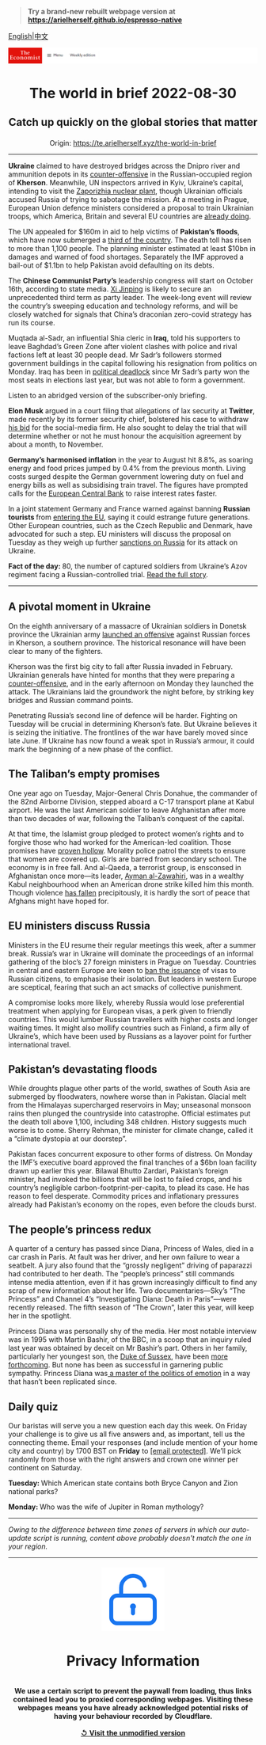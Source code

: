 > **Try a brand-new rebuilt webpage version at https://arielherself.github.io/espresso-native**

[English](https://github.com/arielherself/espresso/blob/main/README.md)|[中文](https://github-com.translate.goog/arielherself/espresso/blob/main/README.md?_x_tr_sl=en&_x_tr_tl=zh-CN&_x_tr_hl=zh-CN&_x_tr_pto=wapp)



![The Economist](menubar.png)

# <p align="center">The world in brief 2022-08-30</p>

## <p align="center">Catch up quickly on the global stories that matter</p>

<p align="center">Origin: <a href="https://te.arielherself.xyz/the-world-in-brief">https://te.arielherself.xyz/the-world-in-brief</a><hr>

<strong>Ukraine</strong> claimed to have destroyed bridges across the Dnipro river and ammunition depots in its [counter-offensive](https://te.arielherself.xyz/europe/2022/08/29/ukraine-starts-a-push-to-recapture-kherson-a-crucial-russian-occupied-city) in the Russian-occupied region of <strong>Kherson</strong>. Meanwhile, UN inspectors arrived in Kyiv, Ukraine’s capital, intending to visit the [Zaporizhia nuclear plant](https://te.arielherself.xyz/the-economist-explains/2022/08/19/what-is-at-stake-at-ukraines-zaporizhia-nuclear-plant), though Ukrainian officials accused Russia of trying to sabotage the mission. At a meeting in Prague, European Union defence ministers considered a proposal to train Ukrainian troops, which America, Britain and several EU countries are [already doing](https://te.arielherself.xyz/europe/2022/08/25/ukraine-and-russia-both-need-more-soldiers).

The UN appealed for $160m in aid to help victims of <strong>Pakistan’s floods</strong>, which have now submerged a [third of the country](https://te.arielherself.xyz/asia/2022/08/30/pakistan-has-been-hit-by-its-worst-floods-in-recent-memory). The death toll has risen to more than 1,100 people. The planning minister estimated at least $10bn in damages and warned of food shortages. Separately the IMF approved a bail-out of $1.1bn to help Pakistan avoid defaulting on its debts.

The <strong>Chinese Communist Party’s</strong> leadership congress will start on October 16th, according to state media. [Xi Jinping](https://te.arielherself.xyz/china/2022/07/13/xi-jinping-has-nurtured-an-ugly-form-of-chinese-nationalism) is likely to secure an unprecedented third term as party leader. The week-long event will review the country’s sweeping education and technology reforms, and will be closely watched for signals that China’s draconian zero-covid strategy has run its course.

Muqtada al-Sadr, an influential Shia cleric in<strong> Iraq</strong>, told his supporters to leave Baghdad’s Green Zone after violent clashes with police and rival factions left at least 30 people dead. Mr Sadr’s followers stormed government buildings in the capital following his resignation from politics on Monday. Iraq has been in [political deadlock](https://te.arielherself.xyz/middle-east-and-africa/2022/08/01/iraqs-parliamentary-plague) since Mr Sadr’s party won the most seats in elections last year, but was not able to form a government.

Listen to an abridged version of the subscriber-only briefing.

<strong>Elon Musk</strong> argued in a court filing that allegations of lax security at <strong>Twitter</strong>, made recently by its former security chief, bolstered his case to withdraw [his bid](https://te.arielherself.xyz/business/2022/07/11/with-or-without-elon-musk-twitter-is-overdue-a-shake-up) for the social-media firm. He also sought to delay the trial that will determine whether or not he must honour the acquisition agreement by about a month, to November.

<strong>Germany’s harmonised inflation</strong> in the year to August hit 8.8%, as soaring energy and food prices jumped by 0.4% from the previous month. Living costs surged despite the German government lowering duty on fuel and energy bills as well as subsidising train travel. The figures have prompted calls for the [European Central Bank](https://te.arielherself.xyz/finance-and-economics/2022/07/21/the-ecbs-latest-attempt-to-hold-the-euro-zone-together) to raise interest rates faster.

In a joint statement Germany and France warned against banning <strong>Russian tourists </strong>from [entering the EU](https://te.arielherself.xyz/graphic-detail/2022/03/04/russians-are-trying-to-flee-putins-chaos), saying it could estrange future generations. Other European countries, such as the Czech Republic and Denmark, have advocated for such a step. EU ministers will discuss the proposal on Tuesday as they weigh up further [sanctions on Russia](https://te.arielherself.xyz/finance-and-economics/2022/08/24/western-sanctions-will-eventually-impair-russias-economy) for its attack on Ukraine.

<strong>Fact of the day: </strong>80, the number of captured soldiers from Ukraine’s Azov regiment facing a Russian-controlled trial. [Read the full story](https://te.arielherself.xyz/europe/2022/08/28/russia-prepares-an-international-tribunal-for-the-ukrainian-defenders-of-mariupol).

----------

## A pivotal moment in Ukraine

On the eighth anniversary of a massacre of Ukrainian soldiers in Donetsk province the Ukrainian army [launched an offensive](https://te.arielherself.xyz/europe/2022/08/29/ukraine-starts-a-push-to-recapture-kherson-a-crucial-russian-occupied-city) against Russian forces in Kherson, a southern province. The historical resonance will have been clear to many of the fighters.

Kherson was the first big city to fall after Russia invaded in February. Ukrainian generals have hinted for months that they were preparing a [counter-offensive](https://te.arielherself.xyz/europe/2022/08/14/a-ukrainian-counter-offensive-in-kherson-faces-steep-odds), and in the early afternoon on Monday they launched the attack. The Ukrainians laid the groundwork the night before, by striking key bridges and Russian command points.

Penetrating Russia’s second line of defence will be harder. Fighting on Tuesday will be crucial in determining Kherson’s fate. But Ukraine believes it is seizing the initiative. The frontlines of the war have barely moved since late June. If Ukraine has now found a weak spot in Russia’s armour, it could mark the beginning of a new phase of the conflict.

## The Taliban’s empty promises

One year ago on Tuesday, Major-General Chris Donahue, the commander of the 82nd Airborne Division, stepped aboard a C-17 transport plane at Kabul airport. He was the last American soldier to leave Afghanistan after more than two decades of war, following the Taliban’s conquest of the capital.

At that time, the Islamist group pledged to protect women’s rights and to forgive those who had worked for the American-led coalition. Those promises have [proven hollow](https://te.arielherself.xyz/asia/2022/08/11/afghanistan-is-poorer-and-hungrier-than-a-year-ago). Morality police patrol the streets to ensure that women are covered up. Girls are barred from secondary school. The economy is in free fall. And al-Qaeda, a terrorist group, is ensconsed in Afghanistan once more—its leader, [Ayman al-Zawahiri](https://te.arielherself.xyz/asia/2022/08/02/the-death-of-al-qaedas-leader-may-not-halt-a-jihadist-resurgence), was in a wealthy Kabul neighbourhood when an American drone strike killed him this month. Though violence [has fallen](https://te.arielherself.xyz/graphic-detail/2022/08/15/violence-in-afghanistan-has-dropped-under-the-taliban) precipitously, it is hardly the sort of peace that Afghans might have hoped for.

## EU ministers discuss Russia

Ministers in the EU resume their regular meetings this week, after a summer break. Russia’s war in Ukraine will dominate the proceedings of an informal gathering of the bloc’s 27 foreign ministers in Prague on Tuesday. Countries in central and eastern Europe are keen to [ban the issuance](https://te.arielherself.xyz/europe/2022/08/25/as-the-war-in-ukraine-drags-on-the-costs-for-europe-are-mounting) of visas to Russian citizens, to emphasise their isolation. But leaders in western Europe are sceptical, fearing that such an act smacks of collective punishment.

A compromise looks more likely, whereby Russia would lose preferential treatment when applying for European visas, a perk given to friendly countries. This would lumber Russian travellers with higher costs and longer waiting times. It might also mollify countries such as Finland, a firm ally of Ukraine’s, which have been used by Russians as a layover point for further international travel.

## Pakistan’s devastating floods

While droughts plague other parts of the world, swathes of South Asia are submerged by floodwaters, nowhere worse than in Pakistan. Glacial melt from the Himalayas supercharged reservoirs in May; unseasonal monsoon rains then plunged the countryside into catastrophe. Official estimates put the death toll above 1,100, including 348 children. History suggests much worse is to come. Sherry Rehman, the minister for climate change, called it a “climate dystopia at our doorstep”.

Pakistan faces concurrent exposure to other forms of distress. On Monday the IMF’s executive board approved the final tranches of a $6bn loan facility drawn up earlier this year. Bilawal Bhutto Zardari, Pakistan’s foreign minister, had invoked the billions that will be lost to failed crops, and his country’s negligible carbon-footprint-per-capita, to plead its case. He has reason to feel desperate. Commodity prices and inflationary pressures already had Pakistan’s economy on the ropes, even before the clouds burst.

## The people’s princess redux

A quarter of a century has passed since Diana, Princess of Wales, died in a car crash in Paris. At fault was her driver, and her own failure to wear a seatbelt. A jury also found that the “grossly negligent” driving of paparazzi had contributed to her death. The “people’s princess” still commands intense media attention, even if it has grown increasingly difficult to find any scrap of new information about her life. Two documentaries—Sky’s “The Princess” and Channel 4’s “Investigating Diana: Death in Paris”—were recently released. The fifth season of “The Crown”, later this year, will keep her in the spotlight.

Princess Diana was personally shy of the media. Her most notable interview was in 1995 with Martin Bashir, of the BBC, in a scoop that an inquiry ruled last year was obtained by deceit on Mr Bashir’s part. Others in her family, particularly her youngest son, the [Duke of Sussex](https://te.arielherself.xyz/britain/2020/01/16/harry-meghan-and-marx), have been [more forthcoming](https://te.arielherself.xyz/britain/2021/03/08/prince-harry-and-meghan-markle-take-on-the-firm). But none has been as successful in garnering public sympathy. Princess Diana was[ a master of the politics of emotion](https://te.arielherself.xyz/britain/2020/11/14/how-princess-diana-shaped-politics) in a way that hasn’t been replicated since.

## Daily quiz

Our baristas will serve you a new question each day this week. On Friday your challenge is to give us all five answers and, as important, tell us the connecting theme. Email your responses (and include mention of your home city and country) by 1700 BST on <strong>Friday</strong> to [<span class="__cf_email__" data-cfemail="f8a98d9182bd8b888a9d8b8b97b89d9b97969795918b8cd69b9795">[email&#160;protected]</span>](https://mail.google.com/mail/?view=cm&amp;fs=1&amp;tf=1&amp;to=QuizEspresso@te.arielherself.xyz). We’ll pick randomly from those with the right answers and crown one winner per continent on Saturday.

<strong>Tuesday: </strong>Which American state contains both Bryce Canyon and Zion national parks?

<strong>Monday: </strong>Who was the wife of Jupiter in Roman mythology?

----------

*Owing to the difference between time zones of servers in which our auto-update script is running, content above probably doesn't match the one in your region.*

|<br><div align="center"><img src="unlock.png" /><h1>Privacy Information</h1></div></br>We use a certain script to prevent the paywall from loading, thus links contained lead you to proxied corresponding webpages. Visiting these webpages means you have already acknowledged potential risks of having your behaviour recorded by Cloudflare.<br><br>[&#x21BA; Visit the unmodified version](README.raw.md)<br><br>|
|-----|
